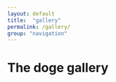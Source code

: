 ```yaml
---
layout: default
title:  "gallery"
permalink: /gallery/
group: "navigation"
---
```

# The doge gallery

 
